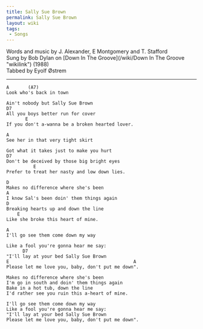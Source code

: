 ```yaml
---
title: Sally Sue Brown
permalink: Sally Sue Brown
layout: wiki
tags:
 - Songs
---
```


Words and music by J. Alexander, E Montgomery and T. Stafford  
Sung by Bob Dylan on [Down In The Groove](/wiki/Down In The Groove "wikilink")
(1988)  
Tabbed by Eyolf Østrem

* * * * *

    A       (A7)
    Look who's back in town

    Ain't nobody but Sally Sue Brown
    D7
    All you boys better run for cover
           E
    If you don't a-wanna be a broken hearted lover.

    A
    See her in that very tight skirt

    Got what it takes just to make you hurt
    D7
    Don't be deceived by those big bright eyes
              E
    Prefer to treat her nasty and low down lies.

    D
    Makes no difference where she's been
    A
    I know Sal's been doin' them things again
    D
    Breaking hearts up and down the line
        E
    Like she broke this heart of mine.

    A
    I'll go see them come down my way

    Like a fool you're gonna hear me say:
          D7
    "I'll lay at your bed Sally Sue Brown
    E                                              A
    Please let me love you, baby, don't put me down".

    Makes no difference where she's been
    I'm go in south and doin' them things again
    Bake in a hot tub, down the line
    I'd rather see you ruin this a-heart of mine.

    I'll go see them come down my way
    Like a fool you're gonna hear me say:
    "I'll lay at your bed Sally Sue Brown
    Please let me love you, baby, don't put me down".
